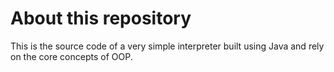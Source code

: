 # About this repository
This is the source code of a very simple interpreter built using Java and rely on the core concepts of OOP.
